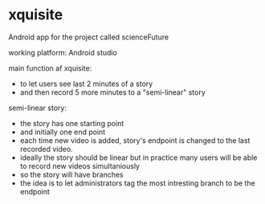 # xquisite

Android app for the project called scienceFuture</br>

working platform: Android studio</br>

main function af xquisite:</br>
  * to let users see last 2 minutes of a story</br>
  * and then record 5 more minutes to a "semi-linear" story</br>
  
semi-linear story:</br>
  * the story has one starting point</br>
  * and initially one end point</br>
  * each time new video is added, story's endpoint is changed to the last recorded video.</br>
  * ideally the story should be linear but in practice many users will be able to record new videos simultaniously</br>
  * so the story will have branches</br>
  * the idea is to let administrators tag the most intresting branch to be the endpoint</br>
